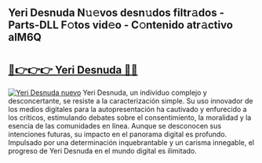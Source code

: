 ## Yeri Desnuda N𝚞𝚎vos desn𝚞dos filtr𝚊dos - Parts-DLL F𝚘tos vid𝚎o - C𝚘ntenido atr𝚊ctivo aIM6Q

# <h2><a href="http://mb1vbn2.tromn.icu/?c=Yeri+Desnuda">🔗👉👉👉 Yeri Desnuda 🔗🔗</a></h2>

[![Yeri Desnuda nuevo](https://i.imgur.com/pEAQMta.gif)](http://mb1vbn2.tromn.icu/?c=Yeri+Desnuda)
Yeri Desnuda, un individuo complejo y desconcertante, se resiste a la caracterización simple. Su uso innovador de los medios digitales para la autopresentación ha cautivado y enfurecido a los críticos, estimulando debates sobre el consentimiento, la moralidad y la esencia de las comunidades en línea. Aunque se desconocen sus intenciones futuras, su impacto en el panorama digital es profundo. Impulsado por una determinación inquebrantable y un carisma innegable, el progreso de Yeri Desnuda en el mundo digital es ilimitado.
